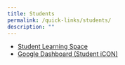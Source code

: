 ```yaml
---
title: Students
permalink: /quick-links/students/
description: ""
---
```

*   [Student Learning Space](https://learning.moe.edu.sg/)
*   [Google Dashboard (Student iCON)](https://workspace.google.com/dashboard)